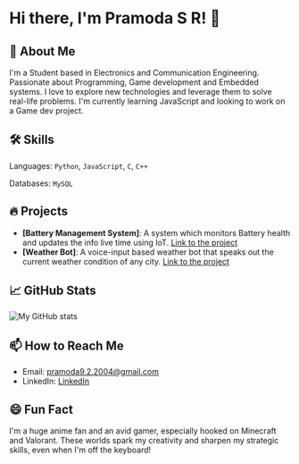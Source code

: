 # Hi there, I'm Pramoda S R! 👋

## 🚀 About Me

I'm a Student based in Electronics and Communication Engineering. Passionate about Programming, Game development and Embedded systems. I love to explore new technologies and leverage them to solve real-life problems. I'm currently learning JavaScript and looking to work on a Game dev project.
## 🛠️ Skills

Languages: `Python`, `JavaScript`, `C`, `C++`

Databases: `MySQL`

## 🔥 Projects

- **[Battery Management System]**: A system which monitors Battery health and updates the info live time using IoT. [Link to the project](https://github.com/Pramoda-S-R/Battery-Management-System)
- **[Weather Bot]**: A voice-input based weather bot that speaks out the current weather condition of any city. [Link to the project](https://github.com/Pramoda-S-R/Weather-Bot)

## 📈 GitHub Stats

![My GitHub stats](https://github-readme-stats.vercel.app/api?username=Pramoda-S-R&show_icons=true&theme=radical)

## 📫 How to Reach Me

- Email: [pramoda9.2.2004@gmail.com](https://pramoda9.2.2004@gmail.com)
- LinkedIn: [LinkedIn](https://www.linkedin.com/in/pramoda-s-r-1957382b0)

## 😄 Fun Fact

I'm a huge anime fan and an avid gamer, especially hooked on Minecraft and Valorant. These worlds spark my creativity and sharpen my strategic skills, even when I'm off the keyboard!


